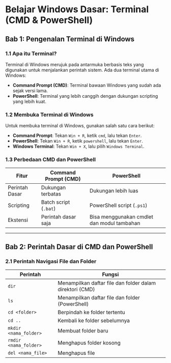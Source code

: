 # **Belajar Windows Dasar: Terminal (CMD & PowerShell)**

## **Bab 1: Pengenalan Terminal di Windows**
### **1.1 Apa itu Terminal?**
Terminal di Windows merujuk pada antarmuka berbasis teks yang digunakan untuk menjalankan perintah sistem. Ada dua terminal utama di Windows:
- **Command Prompt (CMD)**: Terminal bawaan Windows yang sudah ada sejak versi lama.
- **PowerShell**: Terminal yang lebih canggih dengan dukungan scripting yang lebih kuat.

### **1.2 Membuka Terminal di Windows**
Untuk membuka terminal di Windows, gunakan salah satu cara berikut:
- **Command Prompt**: Tekan `Win + R`, ketik `cmd`, lalu tekan `Enter`.
- **PowerShell**: Tekan `Win + R`, ketik `powershell`, lalu tekan `Enter`.
- **Windows Terminal**: Tekan `Win + X`, lalu pilih `Windows Terminal`.

### **1.3 Perbedaan CMD dan PowerShell**
| Fitur | Command Prompt (CMD) | PowerShell |
|---|---|---|
| Perintah Dasar | Dukungan terbatas | Dukungan lebih luas |
| Scripting | Batch script (`.bat`) | PowerShell script (`.ps1`) |
| Ekstensi | Perintah dasar saja | Bisa menggunakan cmdlet dan modul tambahan |

---

## **Bab 2: Perintah Dasar di CMD dan PowerShell**

### **2.1 Perintah Navigasi File dan Folder**
| Perintah | Fungsi |
|---|---|
| `dir` | Menampilkan daftar file dan folder dalam direktori (CMD) |
| `ls` | Menampilkan daftar file dan folder (PowerShell) |
| `cd <folder>` | Berpindah ke folder tertentu |
| `cd ..` | Kembali ke folder sebelumnya |
| `mkdir <nama_folder>` | Membuat folder baru |
| `rmdir <nama_folder>` | Menghapus folder kosong |
| `del <nama_file>` | Menghapus file |

